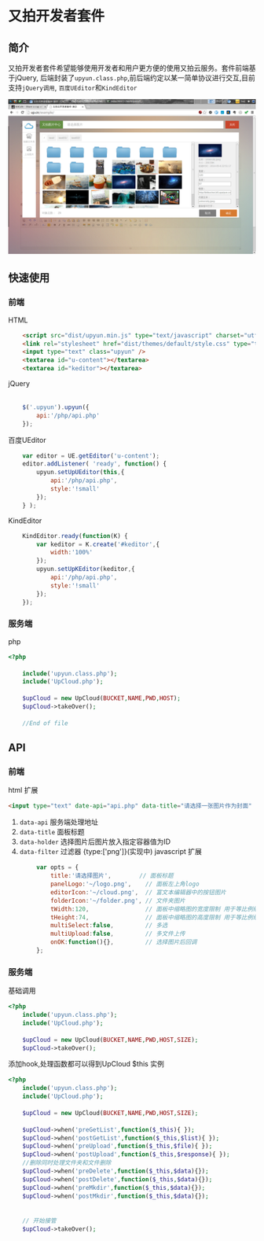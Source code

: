 # 又拍开发者套件

## 简介
又拍开发者套件希望能够使用开发者和用户更方便的使用又拍云服务。套件前端基于jQuery,
后端封装了`upyun.class.php`,前后端约定以某一简单协议进行交互,目前支持`jQuery调用`, `百度UEditor`和`KindEditor`

![示例图](./screenshot.png)


## 快速使用

### 前端
HTML
```html
	<script src="dist/upyun.min.js" type="text/javascript" charset="utf-8"></script>
	<link rel="stylesheet" href="dist/themes/default/style.css" type="text/css" media="screen" charset="utf-8">
	<input type="text" class="upyun" />
    <textarea id="u-content"></textarea>
    <textarea id="keditor"></textarea>
```

jQuery
```javascript

	$('.upyun').upyun({
		api:'/php/api.php'
	});
```
百度UEditor
```javascript
    var editor = UE.getEditor('u-content');
    editor.addListener( 'ready', function() {
        upyun.setUpUEditor(this,{
            api:'/php/api.php',
            style:'!small'
        });
    } );

```
KindEditor
```javascript
    KindEditor.ready(function(K) {
        var keditor = K.create('#keditor',{
            width:'100%'
        });
        upyun.setUpKEditor(keditor,{
            api:'/php/api.php',
            style:'!small'
        });
    });
```


### 服务端
php
```php
<?php

    include('upyun.class.php');
	include('UpCloud.php');

	$upCloud = new UpCloud(BUCKET,NAME,PWD,HOST);
	$upCloud->takeOver();

	//End of file 
```


## API

### 前端
html 扩展
```html
<input type="text" date-api="api.php" data-title="请选择一张图片作为封面" data-holder="" data-filter="{type:['png','jpg']}" />
```
1. `data-api` 服务端处理地址
2. `data-title` 面板标题
3. `data-holder` 选择图片后图片放入指定容器值为ID
4. `data-filter` 过滤器 {type:['png']}(实现中)
javascript 扩展
```javascript
        var opts = {
            title:'请选择图片',        // 面板标题
            panelLogo:'~/logo.png',    // 面板左上角logo
            editorIcon:'~/cloud.png',  // 富文本编辑器中的按钮图片
            folderIcon:'~/folder.png', // 文件夹图片
            tWidth:120,                // 面板中缩略图的宽度限制 用于等比例缩放
            tHeight:74,                // 面板中缩略图的高度限制 用于等比例缩放
            multiSelect:false,         // 多选
            multiUpload:false,         // 多文件上传
            onOK:function(){},         // 选择图片后回调
        };
```

### 服务端
基础调用 
```php
<?php
    include('upyun.class.php');
    include('UpCloud.php');

    $upCloud = new UpCloud(BUCKET,NAME,PWD,HOST,SIZE);
    $upCloud->takeOver();
```

添加hook,处理函数都可以得到UpCloud $this 实例
```php
<?php
    include('upyun.class.php');
    include('UpCloud.php');

    $upCloud = new UpCloud(BUCKET,NAME,PWD,HOST,SIZE);

    $upCloud->when('preGetList',function($_this){ });
    $upCloud->when('postGetList',function($_this,$list){ });
    $upCloud->when('preUpload',function($_this,$file){ });
    $upCloud->when('postUpload',function($_this,$response){ });
    //删除同时处理文件夹和文件删除 
    $upCloud->when('preDelete',function($_this,$data){});
    $upCloud->when('postDelete',function($_this,$data){});
    $upCloud->when('preMkdir',function($_this,$data){});
    $upCloud->when('postMkdir',function($_this,$data){});


    // 开始接管
    $upCloud->takeOver();
```

